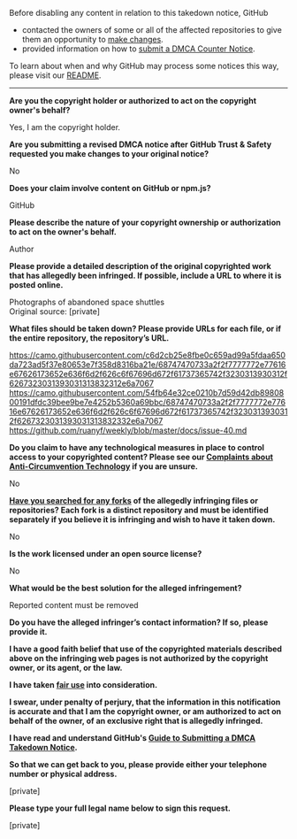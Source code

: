 Before disabling any content in relation to this takedown notice, GitHub
- contacted the owners of some or all of the affected repositories to give them an opportunity to [make changes](https://docs.github.com/en/github/site-policy/dmca-takedown-policy#a-how-does-this-actually-work).
- provided information on how to [submit a DMCA Counter Notice](https://docs.github.com/en/articles/guide-to-submitting-a-dmca-counter-notice).

To learn about when and why GitHub may process some notices this way, please visit our [README](https://github.com/github/dmca/blob/master/README.md#anatomy-of-a-takedown-notice).

---

**Are you the copyright holder or authorized to act on the copyright owner's behalf?**

Yes, I am the copyright holder.

**Are you submitting a revised DMCA notice after GitHub Trust & Safety requested you make changes to your original notice?**

No

**Does your claim involve content on GitHub or npm.js?**

GitHub

**Please describe the nature of your copyright ownership or authorization to act on the owner's behalf.**

Author

**Please provide a detailed description of the original copyrighted work that has allegedly been infringed. If possible, include a URL to where it is posted online.**

Photographs of abandoned space shuttles  
Original source: [private]

**What files should be taken down? Please provide URLs for each file, or if the entire repository, the repository’s URL.**

https://camo.githubusercontent.com/c6d2cb25e8fbe0c659ad99a5fdaa650da723ad5f37e80653e7f358d8316ba21e/68747470733a2f2f7777772e77616e67626173652e636f6d2f626c6f67696d672f61737365742f3230313930312f6267323031393031313832312e6a7067
https://camo.githubusercontent.com/54fb64e32ce0210b7d59d42db8980800191dfdc39bee9be7e4252b5360a69bbc/68747470733a2f2f7777772e77616e67626173652e636f6d2f626c6f67696d672f61737365742f3230313930312f6267323031393031313832332e6a7067
https://github.com/ruanyf/weekly/blob/master/docs/issue-40.md

**Do you claim to have any technological measures in place to control access to your copyrighted content? Please see our <a href="https://docs.github.com/articles/guide-to-submitting-a-dmca-takedown-notice#complaints-about-anti-circumvention-technology">Complaints about Anti-Circumvention Technology</a> if you are unsure.**

No

**<a href="https://docs.github.com/articles/dmca-takedown-policy#b-what-about-forks-or-whats-a-fork">Have you searched for any forks</a> of the allegedly infringing files or repositories? Each fork is a distinct repository and must be identified separately if you believe it is infringing and wish to have it taken down.**

No

**Is the work licensed under an open source license?**

No

**What would be the best solution for the alleged infringement?**

Reported content must be removed

**Do you have the alleged infringer’s contact information? If so, please provide it.**

**I have a good faith belief that use of the copyrighted materials described above on the infringing web pages is not authorized by the copyright owner, or its agent, or the law.**

**I have taken <a href="https://www.lumendatabase.org/topics/22">fair use</a> into consideration.**

**I swear, under penalty of perjury, that the information in this notification is accurate and that I am the copyright owner, or am authorized to act on behalf of the owner, of an exclusive right that is allegedly infringed.**

**I have read and understand GitHub's <a href="https://docs.github.com/articles/guide-to-submitting-a-dmca-takedown-notice/">Guide to Submitting a DMCA Takedown Notice</a>.**

**So that we can get back to you, please provide either your telephone number or physical address.**

[private]

**Please type your full legal name below to sign this request.**

[private]
